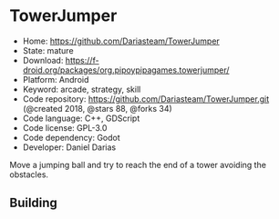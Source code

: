 # TowerJumper

- Home: https://github.com/Dariasteam/TowerJumper
- State: mature
- Download: https://f-droid.org/packages/org.pipoypipagames.towerjumper/
- Platform: Android
- Keyword: arcade, strategy, skill
- Code repository: https://github.com/Dariasteam/TowerJumper.git (@created 2018, @stars 88, @forks 34)
- Code language: C++, GDScript
- Code license: GPL-3.0
- Code dependency: Godot
- Developer: Daniel Darias

Move a jumping ball and try to reach the end of a tower avoiding the obstacles.

## Building

